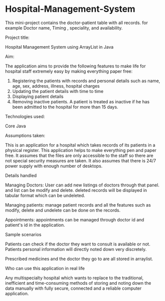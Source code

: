 # Hospital-Management-System
This mini-project contains the doctor-patient table with all records. for example Doctor name, Timing , speciality, and availability. 

Project title:  

Hospital Management System using ArrayList in Java 

 

Aim:  

The application aims to provide the following features to make life for hospital staff extremely easy by making everything paper free: 

 

1. Registering the patients with records and personal details such as name, age, sex, address, illness, hospital charges 
2. Updating the patient details with time to time 
3. Displaying patient details 
4. Removing inactive patients. A patient is treated as inactive if he has been admitted to the hospital for more than 15 days. 

 

Technologies used: 

Core Java 

 

Assumptions taken: 

 

This is an application for a hospital which takes records of its patients in a physical register. This application helps to make everything pen and paper free. It assumes that the files are only accessible to the staff so there are not special security measures are taken. It also assumes that there is 24/7 power supply with enough number of desktops. 

 

Details handled 

Managing Doctors: User can add new listings of doctors through that panel. and list can be modify and delete. deleted records will be displayed in tabular format which can be undeleted. 

Managing patients: manage patient records and all the features such as modify, delete and undelete can be done on the records. 

Appointments: appointments can be managed through doctor id and patient's id in the application. 

 

Sample scenarios  

 

Patients can check if the doctor they want to consult is available or not. Patients personal information will directly noted down very discretely. 

Prescribed medicines and the doctor they go to are all stored in arraylist. 

 

Who can use this application in real life 

 

Any multispecialty hospital which wants to replace to the traditional, inefficient and time-consuming methods of storing and noting down the data manually with fully secure, connected and a reliable computer application. 
